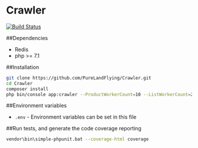 # Crawler

[![Build Status](https://travis-ci.org/PureLandFlying/Crawler.svg?branch=master)](https://travis-ci.org/PureLandFlying/Crawler)

##Dependencies
- Redis
- php >= 7.1

##Installation
```bash
git clone https://github.com/PureLandFlying/Crawler.git
cd Crawler
composer install
php bin/console app:crawler --ProductWorkerCount=10 --ListWorkerCount=2 --ListPageCount=1 --ProductCount=100
```

##Environment variables
- <code>.env</code> - Environment variables can be set in this file

##Run tests, and generate the code coverage reporting
```bash
vendor\bin\simple-phpunit.bat --coverage-html coverage
```

